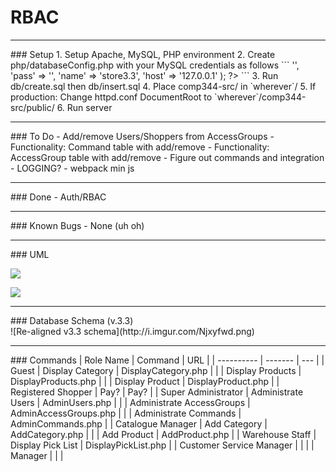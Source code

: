 # RBAC


<hr>
### Setup
1. Setup Apache, MySQL, PHP environment
2. Create php/databaseConfig.php with your MySQL credentials as follows
```
<?php
return array(
  'user' => '',
  'pass' => '',
  'name' => 'store3.3',
  'host' => '127.0.0.1'
);
?>
```
3. Run db/create.sql then db/insert.sql
4. Place comp344-src/ in `wherever`/
5. If production: Change httpd.conf DocumentRoot to `wherever`/comp344-src/public/
6. Run server



<hr>
### To Do
- Add/remove Users/Shoppers from AccessGroups
- Functionality: Command table with add/remove
- Functionality: AccessGroup table with add/remove
- Figure out commands and integration
- LOGGING?
- webpack min js


<hr>
### Done
- Auth/RBAC


<hr>
### Known Bugs
- None (uh oh)


<hr>
### UML

![](docs/rbac_usecase.png)

![](docs/rbac_activity.png)


<hr>
### Database Schema (v.3.3)
<br>
![Re-aligned v3.3 schema](http://i.imgur.com/Njxyfwd.png)


<hr>
### Commands
| Role Name  | Command | URL |
| ---------- | ------- | --- |
| Guest | Display Category | DisplayCategory.php |
|       | Display Products | DisplayProducts.php |
|       | Display Product | DisplayProduct.php |
| Registered Shopper  | Pay? | Pay? |
| Super Administrator | Administrate Users        | AdminUsers.php        |
|                     | Administrate AccessGroups | AdminAccessGroups.php |
|                     | Administrate Commands     | AdminCommands.php     |
| Catalogue Manager | Add Category | AddCategory.php |
|                   | Add Product  | AddProduct.php  |
| Warehouse Staff | Display Pick List | DisplayPickList.php |
| Customer Service Manager | |  |
| Manager | |  |
